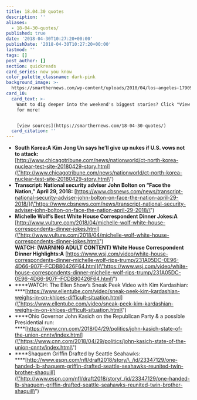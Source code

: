 ```yaml
---
title: 18.04.30 quotes
description: ''
aliases:
  - 18-04-30-quotes/
published: true
date: '2018-04-30T10:27:20+00:00'
publishDate: '2018-04-30T10:27:20+00:00'
lastmod: ''
tags: []
post_author: []
section: quickreads
card_series: now you know
color_palette_classname: dark-pink
background_image: >-
  https://smarthernews.com/wp-content/uploads/2018/04/los-angeles-1790986_1920.jpg
card_10:
  card_text: >-
    Want to dig deeper into the weekend's biggest stories? Click "View Sources"
    for more!


    [view sources](https://smarthernews.com/18-04-30-quotes/)
  card_citation: ''
---
```

*   **South Korea:A Kim Jong Un says he’ll give up nukes if U.S. vows not to attack:**  
    [http://www.chicagotribune.com/news/nationworld/ct-north-korea-nuclear-test-site-20180429-story.html](\"http://www.chicagotribune.com/news/nationworld/ct-north-korea-nuclear-test-site-20180429-story.html\")
*   **Transcript: National security adviser John Bolton on “Face the Nation,” April 29, 2018:** [https://www.cbsnews.com/news/transcript-national-security-adviser-john-bolton-on-face-the-nation-april-29-2018/](\"https://www.cbsnews.com/news/transcript-national-security-adviser-john-bolton-on-face-the-nation-april-29-2018/\")
*   **Michelle Wolf’s Best White House Correspondent Dinner Jokes:A** [http://www.vulture.com/2018/04/michelle-wolf-white-house-correspondents-dinner-jokes.html](\"http://www.vulture.com/2018/04/michelle-wolf-white-house-correspondents-dinner-jokes.html\")  
    ****WATCH: (WARNING ADULT CONTENT) White House Correspondent Dinner Highlights:A**** [https://www.wsj.com/video/white-house-correspondents-dinner-michelle-wolf-rips-trump/231A05DC-0E96-4D66-907F-FCDB80426F64.html](\"https://www.wsj.com/video/white-house-correspondents-dinner-michelle-wolf-rips-trump/231A05DC-0E96-4D66-907F-FCDB80426F64.html\")
*   ****WATCH: The Ellen Show’s Sneak Peek Video with Kim Kardashian:  
    ****[https://www.ellentube.com/video/sneak-peek-kim-kardashian-weighs-in-on-khloes-difficult-situation.html](\"https://www.ellentube.com/video/sneak-peek-kim-kardashian-weighs-in-on-khloes-difficult-situation.html\")
*   ****Ohio Governor John Kasich on the Republican Party & a possible Presidential run:  
    ****[https://www.cnn.com/2018/04/29/politics/john-kasich-state-of-the-union-cnntv/index.html](\"https://www.cnn.com/2018/04/29/politics/john-kasich-state-of-the-union-cnntv/index.html\")
*   ****Shaquem Griffin Drafted by Seattle Seahawks:  
    ****[http://www.espn.com/nfl/draft2018/story/\_/id/23347129/one-handed-lb-shaquem-griffin-drafted-seattle-seahawks-reunited-twin-brother-shaquill](\"http://www.espn.com/nfl/draft2018/story/_/id/23347129/one-handed-lb-shaquem-griffin-drafted-seattle-seahawks-reunited-twin-brother-shaquill\")